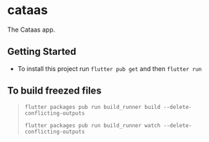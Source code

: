 # cataas

The Cataas app.

## Getting Started

- To install this project run `flutter pub get` and then `flutter run`

## To build freezed files

> `flutter packages pub run build_runner build --delete-conflicting-outputs`
>
> `flutter packages pub run build_runner watch --delete-conflicting-outputs`